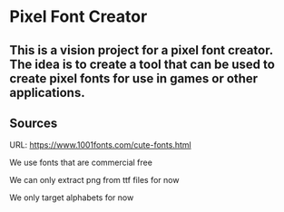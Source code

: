# Pixel Font Creator

## This is a vision project for a pixel font creator. The idea is to create a tool that can be used to create pixel fonts for use in games or other applications.

## Sources

URL: https://www.1001fonts.com/cute-fonts.html

We use fonts that are commercial free

We can only extract png from ttf files for now

We only target alphabets for now
